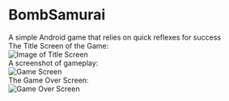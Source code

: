 # BombSamurai
A simple Android game that relies on quick reflexes for success<br/>
The Title Screen of the Game:<br/>
![Image of Title Screen](https://imgur.com/7qhO96e.jpg?1)<br/>
A screenshot of gameplay:<br/>
![Game Screen](https://i.imgur.com/40yLwNn.jpg?1)<br/>
The Game Over Screen:<br/>
![Game Over Screen](https://i.imgur.com/w2cgrdV.jpg?1)<br/>
